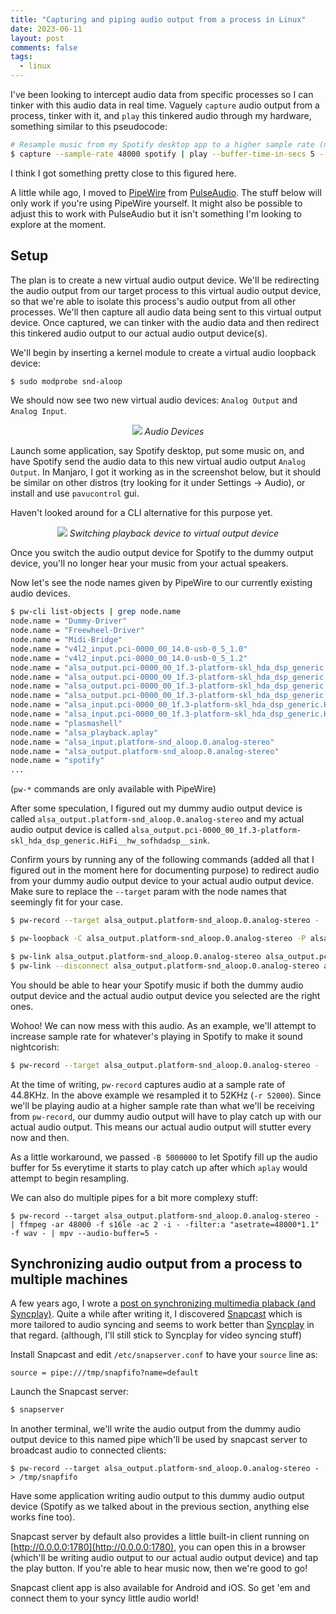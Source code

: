```yaml
---
title: "Capturing and piping audio output from a process in Linux"
date: 2023-06-11
layout: post
comments: false
tags:
  - linux
---
```


I've been looking to intercept audio data from specific processes so I can tinker with this audio
data in real time. Vaguely `capture` audio output from a process, tinker with it, and `play`
this tinkered audio through my hardware, something similar to this pseudocode:
```bash
# Resample music from my Spotify desktop app to a higher sample rate (nightcore) in near real-time.
$ capture --sample-rate 48000 spotify | play --buffer-time-in-secs 5 --sample-rate 52000 -
```
I think I got something pretty close to this figured here.

A little while ago, I moved to [PipeWire](https://pipewire.org/) from [PulseAudio](https://www.freedesktop.org/wiki/Software/PulseAudio/).
The stuff below will only work if you're using PipeWire yourself. It might also be possible to
adjust this to work with PulseAudio but it isn't something I'm looking to explore at the moment.


## Setup

The plan is to create a new virtual audio output device. We'll be redirecting the audio
output from our target process to this virtual audio output device, so that we're able to isolate
this process's audio output from all other processes. We'll then capture all audio data being
sent to this virtual output device. Once captured, we can tinker with the audio data and then
redirect this tinkered audio output to our actual audio output device(s).

We'll begin by inserting a kernel module to create a virtual audio loopback device:
```bash
$ sudo modprobe snd-aloop
```

We should now see two new virtual audio devices: `Analog Output` and `Analog Input`.
<p align="center">
  <img src="https://i.imgur.com/ByNqPIR.png">
  <i>Audio Devices</i>
</p>


Launch some application, say Spotify desktop, put some music on, and have Spotify send the audio data
to this new virtual audio output `Analog Output`.
In Manjaro, I got it working as in the screenshot below, but it should be similar
on other distros (try looking for it under Settings -> Audio), or install and use `pavucontrol` gui.

Haven't looked around for a CLI alternative for this purpose yet.
<p align="center">
  <img src="https://i.imgur.com/jbgu6C2.png">
  <i>Switching playback device to virtual output device</i>
</p>

Once you switch the audio output device for Spotify to the dummy output device, you'll no longer
hear your music from your actual speakers.

Now let's see the node names given by PipeWire to our currently existing audio devices.
```bash
$ pw-cli list-objects | grep node.name
node.name = "Dummy-Driver"
node.name = "Freewheel-Driver"
node.name = "Midi-Bridge"
node.name = "v4l2_input.pci-0000_00_14.0-usb-0_5_1.0"
node.name = "v4l2_input.pci-0000_00_14.0-usb-0_5_1.2"
node.name = "alsa_output.pci-0000_00_1f.3-platform-skl_hda_dsp_generic.HiFi__hw_sofhdadsp_5__sink"
node.name = "alsa_output.pci-0000_00_1f.3-platform-skl_hda_dsp_generic.HiFi__hw_sofhdadsp_4__sink"
node.name = "alsa_output.pci-0000_00_1f.3-platform-skl_hda_dsp_generic.HiFi__hw_sofhdadsp_3__sink"
node.name = "alsa_output.pci-0000_00_1f.3-platform-skl_hda_dsp_generic.HiFi__hw_sofhdadsp__sink"
node.name = "alsa_input.pci-0000_00_1f.3-platform-skl_hda_dsp_generic.HiFi__hw_sofhdadsp__source"
node.name = "alsa_input.pci-0000_00_1f.3-platform-skl_hda_dsp_generic.HiFi__hw_sofhdadsp_6__source"
node.name = "plasmashell"
node.name = "alsa_playback.aplay"
node.name = "alsa_input.platform-snd_aloop.0.analog-stereo"
node.name = "alsa_output.platform-snd_aloop.0.analog-stereo"
node.name = "spotify"
...
```
(`pw-*` commands are only available with PipeWire)

After some speculation, I figured out my dummy audio output device is called `alsa_output.platform-snd_aloop.0.analog-stereo`
and my actual audio output device is called `alsa_output.pci-0000_00_1f.3-platform-skl_hda_dsp_generic.HiFi__hw_sofhdadsp__sink`.

Confirm yours by running any of the following commands (added all that I figured out in the moment
here for documenting purpose) to redirect audio from your dummy audio output device to your actual
audio output device. Make sure to replace the `--target` param with the node names that seemingly
fit for your case.

```bash
$ pw-record --target alsa_output.platform-snd_aloop.0.analog-stereo - | pw-play --target alsa_output.pci-0000_00_1f.3-platform-skl_hda_dsp_generic.HiFi__hw_sofhdadsp__sink -
```
```bash
$ pw-loopback -C alsa_output.platform-snd_aloop.0.analog-stereo -P alsa_output.pci-0000_00_1f.3-platform-skl_hda_dsp_generic.HiFi__hw_sofhdadsp__sink
```
```bash
$ pw-link alsa_output.platform-snd_aloop.0.analog-stereo alsa_output.pci-0000_00_1f.3-platform-skl_hda_dsp_generic.HiFi__hw_sofhdadsp__sink
$ pw-link --disconnect alsa_output.platform-snd_aloop.0.analog-stereo alsa_output.pci-0000_00_1f.3-platform-skl_hda_dsp_generic.HiFi__hw_sofhdadsp__sink
```

You should be able to hear your Spotify music if both the dummy audio output device and the
actual audio output device you selected are the right ones.

Wohoo! We can now mess with this audio. As an example, we'll attempt to increase sample rate for
whatever's playing in Spotify to make it sound nightcorish:

```bash
$ pw-record --target alsa_output.platform-snd_aloop.0.analog-stereo - | aplay -B 5000000 -r 52000 -f S16_LE -c 2 -
```

At the time of writing, `pw-record` captures audio at a sample rate of 44.8KHz. In the above example
we resampled it to 52KHz (`-r 52000`). Since we'll be playing audio at a higher sample rate than what we'll be
receiving from `pw-record`, our dummy audio output will have to play catch up with our actual audio
output. This means our actual audio output will stutter every now and then.

As a little workaround, we passed `-B 5000000` to let Spotify fill up the audio buffer for 5s everytime
it starts to play catch up after which `aplay` would attempt to begin resampling.

We can also do multiple pipes for a bit more complexy stuff:
```
$ pw-record --target alsa_output.platform-snd_aloop.0.analog-stereo - | ffmpeg -ar 48000 -f s16le -ac 2 -i - -filter:a "asetrate=48000*1.1" -f wav - | mpv --audio-buffer=5 -
```

## Synchronizing audio output from a process to multiple machines

A few years ago, I wrote a [post on synchronizing multimedia plaback (and Syncplay)](/2019/04/01/synchronizing-multimedia-playback-on-different-machines/).
Quite a while after writing it, I discovered [Snapcast](https://github.com/badaix/snapcast) which is
more tailored to audio syncing and seems to work better than [Syncplay](https://github.com/Syncplay/syncplay) in that regard.
(although, I'll still stick to Syncplay for video syncing stuff)

Install Snapcast and edit `/etc/snapserver.conf` to have your `source` line as:
```
source = pipe:///tmp/snapfifo?name=default
```

Launch the Snapcast server:
```bash
$ snapserver
```

In another terminal, we'll write the audio output from the dummy audio output device to this named pipe
which'll be used by snapcast server to broadcast audio to connected clients:
```
$ pw-record --target alsa_output.platform-snd_aloop.0.analog-stereo - > /tmp/snapfifo
```
Have some application writing audio output to this dummy audio output device (Spotify as we talked about
in the previous section, anything else works fine too).

Snapcast server by default also provides a little built-in client running on [http://0.0.0.0:1780](http://0.0.0.0:1780), you
can open this in a browser (which'll be writing audio output to our actual audio output device) and tap
the play button. If you're able to hear music now, then we're good to go!

Snapcast client app is also available for Android and iOS. So get 'em and connect them to your syncy
little audio world!
